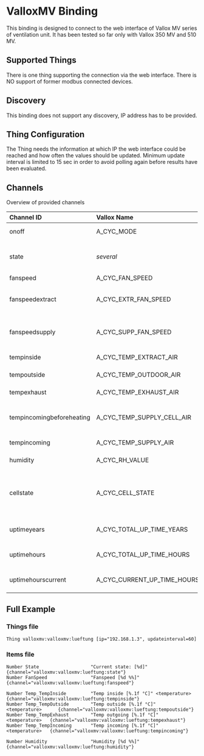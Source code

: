 # ValloxMV Binding

This binding is designed to connect to the web interface of Vallox MV series of ventilation unit.
It has been tested so far only with Vallox 350 MV and 510 MV.

## Supported Things

There is one thing supporting the connection via the web interface. There is NO support of former modbus connected devices.

## Discovery

This binding does not support any discovery, IP address has to be provided.

## Thing Configuration

The Thing needs the information at which IP the web interface could be reached and how often the values should be updated.
Minimum update interval is limited to 15 sec in order to avoid polling again before results have been evaluated.

## Channels

Overview of provided channels

| Channel ID                | Vallox Name                 | Description                       | Read/Write | Values               |
| :------------------------- | :--------------------------- |:-----------------------------------|:-:|:----------------------:|
| onoff                     | A_CYC_MODE                  | On off switch                     |rw| On/Off              |
| state                     | _several_                     | Current state of ventilation unit |rw| 1=FIREPLACE, 2=AWAY, 3=ATHOME, 4=BOOST    |
| fanspeed                  | A_CYC_FAN_SPEED             | Fan speed                         |r| 0 - 100 (%)          |
| fanspeedextract           | A_CYC_EXTR_FAN_SPEED        | Fan speed of extracting fan       |r| 1/min                |
| fanspeedsupply            | A_CYC_SUPP_FAN_SPEED        | Fan speed of supplying fan        |r| 1/min                |
| tempinside                | A_CYC_TEMP_EXTRACT_AIR      | Extracted air temp                |r| Number (°C)          |
| tempoutside               | A_CYC_TEMP_OUTDOOR_AIR      | Outside air temp                  |r| Number (°C)          |
| tempexhaust               | A_CYC_TEMP_EXHAUST_AIR      | Exhausted air temp                |r| Number (°C)          |
| tempincomingbeforeheating | A_CYC_TEMP_SUPPLY_CELL_AIR  | Incoming air temp (pre heating)   |r| Number (°C)          |
| tempincoming              | A_CYC_TEMP_SUPPLY_AIR       | Incoming air temp                 |r| Number (°C)          |
| humidity                  | A_CYC_RH_VALUE              | Extracted air humidity            |r| 0 - 100 (%)          |
| cellstate                 | A_CYC_CELL_STATE            | Current cell state                |r| 0=heat recovery, 1=cool recovery, 2=bypass, 3=defrosting          |
| uptimeyears               | A_CYC_TOTAL_UP_TIME_YEARS   | Total uptime years                |r| Y                    |
| uptimehours               | A_CYC_TOTAL_UP_TIME_HOURS   | Total uptime hours                |r| h                    |
| uptimehourscurrent        | A_CYC_CURRENT_UP_TIME_HOURS | Total uptime hours                |r| h                    |

## Full Example

### Things file ###

```
Thing valloxmv:valloxmv:lueftung [ip="192.168.1.3", updateinterval=60]
```


### Items file ###

```
Number State                   "Current state: [%d]"   {channel="valloxmv:valloxmv:lueftung:state"}
Number FanSpeed                "Fanspeed [%d %%]"  {channel="valloxmv:valloxmv:lueftung:fanspeed"}

Number Temp_TempInside         "Temp inside [%.1f °C]" <temperature>    {channel="valloxmv:valloxmv:lueftung:tempinside"}
Number Temp_TempOutside        "Temp outside [%.1f °C]"    <temperature>      {channel="valloxmv:valloxmv:lueftung:tempoutside"}
Number Temp_TempExhaust        "Temp outgoing [%.1f °C]"   <temperature>   {channel="valloxmv:valloxmv:lueftung:tempexhaust"}
Number Temp_TempIncoming       "Temp incoming [%.1f °C]"   <temperature>   {channel="valloxmv:valloxmv:lueftung:tempincoming"}

Number Humidity                "Humidity [%d %%]"  {channel="valloxmv:valloxmv:lueftung:humidity"}
```